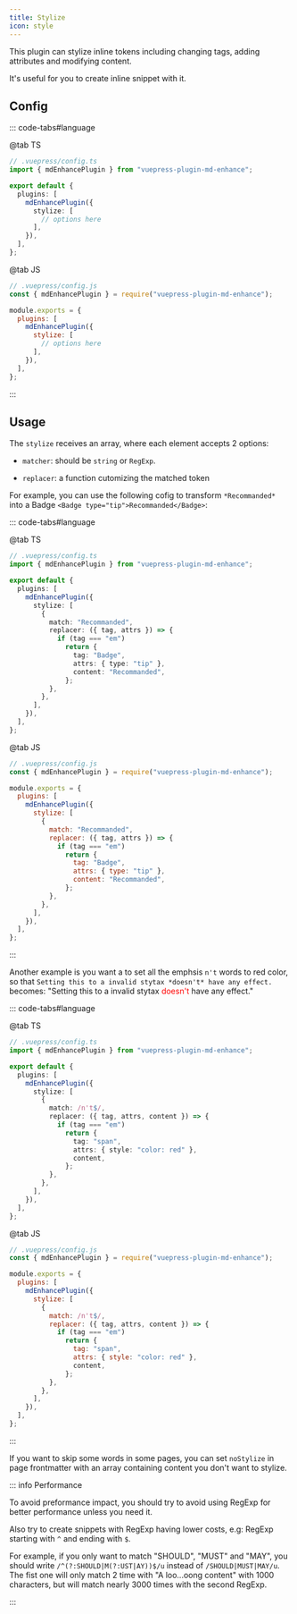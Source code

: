 ```yaml
---
title: Stylize
icon: style
---
```


This plugin can stylize inline tokens including changing tags, adding attributes and modifying content.

It's useful for you to create inline snippet with it.

<!-- more -->

## Config

::: code-tabs#language

@tab TS

```ts
// .vuepress/config.ts
import { mdEnhancePlugin } from "vuepress-plugin-md-enhance";

export default {
  plugins: [
    mdEnhancePlugin({
      stylize: [
        // options here
      ],
    }),
  ],
};
```

@tab JS

```js
// .vuepress/config.js
const { mdEnhancePlugin } = require("vuepress-plugin-md-enhance");

module.exports = {
  plugins: [
    mdEnhancePlugin({
      stylize: [
        // options here
      ],
    }),
  ],
};
```

:::

## Usage

The `stylize` receives an array, where each element accepts 2 options:

- `matcher`: should be `string` or `RegExp`.

- `replacer`: a function cutomizing the matched token

For example, you can use the following cofig to transform `*Recommanded*` into a Badge `<Badge type="tip">Recommanded</Badge>`:

::: code-tabs#language

@tab TS

```ts
// .vuepress/config.ts
import { mdEnhancePlugin } from "vuepress-plugin-md-enhance";

export default {
  plugins: [
    mdEnhancePlugin({
      stylize: [
        {
          match: "Recommanded",
          replacer: ({ tag, attrs }) => {
            if (tag === "em")
              return {
                tag: "Badge",
                attrs: { type: "tip" },
                content: "Recommanded",
              };
          },
        },
      ],
    }),
  ],
};
```

@tab JS

```js
// .vuepress/config.js
const { mdEnhancePlugin } = require("vuepress-plugin-md-enhance");

module.exports = {
  plugins: [
    mdEnhancePlugin({
      stylize: [
        {
          match: "Recommanded",
          replacer: ({ tag, attrs }) => {
            if (tag === "em")
              return {
                tag: "Badge",
                attrs: { type: "tip" },
                content: "Recommanded",
              };
          },
        },
      ],
    }),
  ],
};
```

:::

Another example is you want a to set all the emphsis `n't` words to red color, so that `Setting this to a invalid stytax *doesn't* have any effect.` becomes: "Setting this to a invalid stytax <span style="color:red">doesn't</span> have any effect."

::: code-tabs#language

@tab TS

```ts
// .vuepress/config.ts
import { mdEnhancePlugin } from "vuepress-plugin-md-enhance";

export default {
  plugins: [
    mdEnhancePlugin({
      stylize: [
        {
          match: /n't$/,
          replacer: ({ tag, attrs, content }) => {
            if (tag === "em")
              return {
                tag: "span",
                attrs: { style: "color: red" },
                content,
              };
          },
        },
      ],
    }),
  ],
};
```

@tab JS

```js
// .vuepress/config.js
const { mdEnhancePlugin } = require("vuepress-plugin-md-enhance");

module.exports = {
  plugins: [
    mdEnhancePlugin({
      stylize: [
        {
          match: /n't$/,
          replacer: ({ tag, attrs, content }) => {
            if (tag === "em")
              return {
                tag: "span",
                attrs: { style: "color: red" },
                content,
              };
          },
        },
      ],
    }),
  ],
};
```

:::

If you want to skip some words in some pages, you can set `noStylize` in page frontmatter with an array containing content you don't want to stylize.

::: info Performance

To avoid preformance impact, you should try to avoid using RegExp for better performance unless you need it.

Also try to create snippets with RegExp having lower costs, e.g: RegExp starting with `^` and ending with `$`.

For example, if you only want to match "SHOULD", "MUST" and "MAY", you should write `/^(?:SHOULD|M(?:UST|AY))$/u` instead of `/SHOULD|MUST|MAY/u`. The fist one will only match 2 time with "A loo...oong content" with 1000 characters, but will match nearly 3000 times with the second RegExp.

:::
